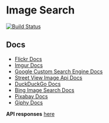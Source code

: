# Image Search

[![Build Status][travis-image]][travis-url]

## Docs

- [Flickr Docs][flickr-docs]
- [Imgur Docs][imgur-docs]
- [Google Custom Search Engine Docs][google-cse-docs]
- [Street View Image Api Docs][street-view-docs]
- [DuckDuckGo Docs][duck-duck-go-docs]
- [Bing Image Search Docs][bing-image-search-docs]
- [Pixabay Docs][pixabay-docs]
- [Giphy Docs][giphy-docs]

**API responses** [here][docs]

[travis-image]: https://travis-ci.org/hpedrorodrigues/ImageSearch.svg?branch=master
[travis-url]: https://travis-ci.org/hpedrorodrigues/ImageSearch

[flickr-docs]: https://www.flickr.com/services/api/flickr.photos.search.html
[imgur-docs]: https://api.imgur.com/endpoints/gallery#gallery-search
[google-cse-docs]: https://developers.google.com/custom-search/docs/overview
[street-view-docs]: https://developers.google.com/maps/documentation/streetview/intro
[duck-duck-go-docs]: https://duckduckgo.com/api
[bing-image-search-docs]: https://dev.cognitive.microsoft.com/docs/services/56b43f0ccf5ff8098cef3808/operations/56b4433fcf5ff8098cef380c
[pixabay-docs]: https://pixabay.com/api/docs/
[giphy-docs]: https://github.com/Giphy/GiphyAPI

[docs]: ./docs/APIs.md